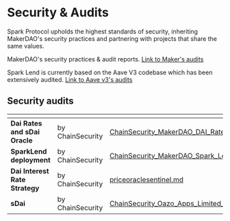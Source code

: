 # Security & Audits

Spark Protocol upholds the highest standards of security, inheriting MakerDAO's security practices and partnering with projects that share the same values.

MakerDAO's security practices & audit reports. [Link to Maker's audits](https://security.makerdao.com/)

Spark Lend is currently based on the Aave V3 codebase which has been extensively audited. [Link to Aave v3's audits](https://docs.aave.com/developers/deployed-contracts/security-and-audits)



## Security audits

<table data-view="cards"><thead><tr><th></th><th></th><th data-hidden data-card-target data-type="content-ref"></th></tr></thead><tbody><tr><td><strong>Dai Rates and sDai Oracle</strong></td><td>by ChainSecurity</td><td><a href="ChainSecurity_MakerDAO_DAI_Rates__sDAI_Oracle_audit.pdf">ChainSecurity_MakerDAO_DAI_Rates__sDAI_Oracle_audit.pdf</a></td></tr><tr><td><strong>SparkLend deployment</strong></td><td>by ChainSecurity</td><td><a href="ChainSecurity_MakerDAO_Spark_Lend_deployment_validation.pdf">ChainSecurity_MakerDAO_Spark_Lend_deployment_validation.pdf</a></td></tr><tr><td><strong>Dai Interest Rate Strategy</strong></td><td>by ChainSecurity</td><td><a href="../core-contracts/core-contracts/priceoraclesentinel.md">priceoraclesentinel.md</a></td></tr><tr><td><strong>sDai</strong></td><td>by ChainSecurity</td><td><a href="ChainSecurity_Oazo_Apps_Limited_Savings_Dai_audit.pdf">ChainSecurity_Oazo_Apps_Limited_Savings_Dai_audit.pdf</a></td></tr></tbody></table>
